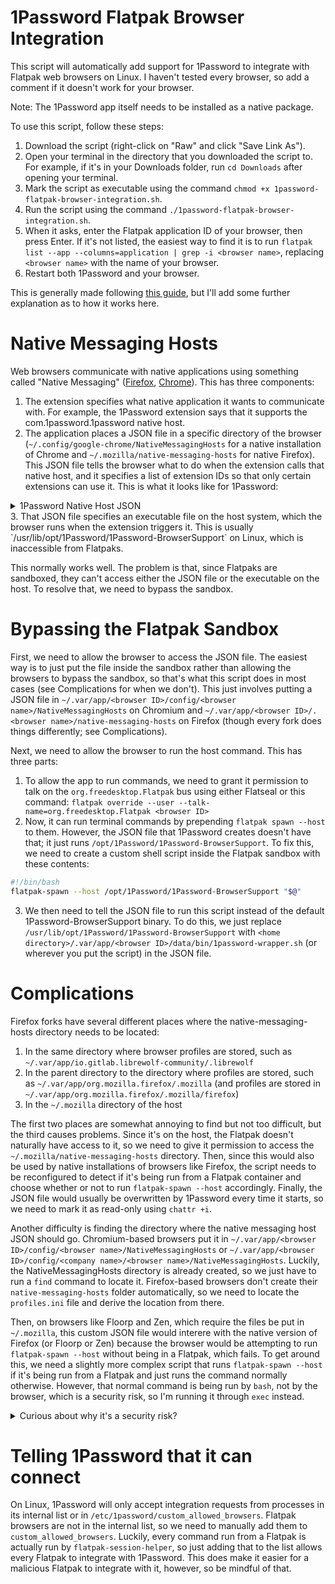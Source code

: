 # 1Password Flatpak Browser Integration

This script will automatically add support for 1Password to integrate with Flatpak web browsers on Linux. I haven't tested every browser, so add a comment if it doesn't work for your browser.

Note: The 1Password app itself needs to be installed as a native package.

To use this script, follow these steps:
1. Download the script (right-click on "Raw" and click "Save Link As").
2. Open your terminal in the directory that you downloaded the script to. For example, if it's in your Downloads folder, run `cd Downloads` after opening your terminal.
3. Mark the script as executable using the command `chmod +x 1password-flatpak-browser-integration.sh`.
4. Run the script using the command `./1password-flatpak-browser-integration.sh`.
5. When it asks, enter the Flatpak application ID of your browser, then press Enter. If it's not listed, the easiest way to find it is to run `flatpak list --app --columns=application | grep -i <browser name>`, replacing `<browser name>` with the name of your browser.
6. Restart both 1Password and your browser.

This is generally made following [this guide](https://www.1password.community/discussions/1password/flatpak-browser-and-native-desktop-app/108438), but I'll add some further explanation as to how it works here.

# Native Messaging Hosts

Web browsers communicate with native applications using something called "Native Messaging" ([Firefox](https://developer.mozilla.org/en-US/docs/Mozilla/Add-ons/WebExtensions/Native_messaging), [Chrome](https://developer.chrome.com/docs/extensions/develop/concepts/native-messaging)). This has three components:
1. The extension specifies what native application it wants to communicate with. For example, the 1Password extension says that it supports the com.1password.1password native host.
2. The application places a JSON file in a specific directory of the browser (`~/.config/google-chrome/NativeMessagingHosts` for a native installation of Chrome and `~/.mozilla/native-messaging-hosts` for native Firefox). This JSON file tells the browser what to do when the extension calls that native host, and it specifies a list of extension IDs so that only certain extensions can use it. This is what it looks like for 1Password:
<details>
    <summary>1Password Native Host JSON</summary>

  ### Chrome
  ```json
{
    "name": "com.1password.1password",
    "description": "1Password BrowserSupport",
    "path": "/usr/lib/opt/1Password/1Password-BrowserSupport",
    "type": "stdio",
    "allowed_origins": [
        "chrome-extension://hjlinigoblmkhjejkmbegnoaljkphmgo/",
        "chrome-extension://gejiddohjgogedgjnonbofjigllpkmbf/",
        "chrome-extension://khgocmkkpikpnmmkgmdnfckapcdkgfaf/",
        "chrome-extension://aeblfdkhhhdcdjpifhhbdiojplfjncoa/",
        "chrome-extension://dppgmdbiimibapkepcbdbmkaabgiofem/"
    ]
}
  ```

  ### Firefox
  ```json
{
    "name": "com.1password.1password",
    "description": "1Password BrowserSupport",
    "path": "/usr/lib/opt/1Password/1Password-BrowserSupport",
    "type": "stdio",
    "allowed_extensions": [
        "{0a75d802-9aed-41e7-8daa-24c067386e82}",
        "{25fc87fa-4d31-4fee-b5c1-c32a7844c063}",
        "{d634138d-c276-4fc8-924b-40a0ea21d284}"
    ]
}
  ```
</details>
3. That JSON file specifies an executable file on the host system, which the browser runs when the extension triggers it. This is usually `/usr/lib/opt/1Password/1Password-BrowserSupport` on Linux, which is inaccessible from Flatpaks.

This normally works well. The problem is that, since Flatpaks are sandboxed, they can't access either the JSON file or the executable on the host. To resolve that, we need to bypass the sandbox.

# Bypassing the Flatpak Sandbox

First, we need to allow the browser to access the JSON file. The easiest way is to just put the file inside the sandbox rather than allowing the browsers to bypass the sandbox, so that's what this script does in most cases (see Complications for when we don't). This just involves putting a JSON file in `~/.var/app/<browser ID>/config/<browser name>/NativeMessagingHosts` on Chromium and `~/.var/app/<browser ID>/.<browser name>/native-messaging-hosts` on Firefox (though every fork does things differently; see Complications).

Next, we need to allow the browser to run the host command. This has three parts:
1. To allow the app to run commands, we need to grant it permission to talk on the `org.freedesktop.Flatpak` bus using either Flatseal or this command: `flatpak override --user --talk-name=org.freedesktop.Flatpak <browser ID>`
2. Now, it can run terminal commands by prepending `flatpak spawn --host` to them. However, the JSON file that 1Password creates doesn't have that; it just runs `/opt/1Password/1Password-BrowserSupport`. To fix this, we need to create a custom shell script inside the Flatpak sandbox with these contents:
```bash
#!/bin/bash
flatpak-spawn --host /opt/1Password/1Password-BrowserSupport "$@"
```
3. We then need to tell the JSON file to run this script instead of the default 1Password-BrowserSupport binary. To do this, we just replace `/usr/lib/opt/1Password/1Password-BrowserSupport` with `<home directory>/.var/app/<browser ID>/data/bin/1password-wrapper.sh` (or wherever you put the script) in the JSON file.

# Complications

Firefox forks have several different places where the native-messaging-hosts directory needs to be located:
1. In the same directory where browser profiles are stored, such as `~/.var/app/io.gitlab.librewolf-community/.librewolf`
2. In the parent directory to the directory where profiles are stored, such as `~/.var/app/org.mozilla.firefox/.mozilla` (and profiles are stored in `~/.var/app/org.mozilla.firefox/.mozilla/firefox`)
3. In the `~/.mozilla` directory of the host

The first two places are somewhat annoying to find but not too difficult, but the third causes problems. Since it's on the host, the Flatpak doesn't naturally have access to it, so we need to give it permission to access the `~/.mozilla/native-messaging-hosts` directory. Then, since this would also be used by native installations of browsers like Firefox, the script needs to be reconfigured to detect if it's being run from a Flatpak container and choose whether or not to run `flatpak-spawn --host` accordingly. Finally, the JSON file would usually be overwritten by 1Password every time it starts, so we need to mark it as read-only using `chattr +i`.

Another difficulty is finding the directory where the native messaging host JSON should go. Chromium-based browsers put it in `~/.var/app/<browser ID>/config/<browser name>/NativeMessagingHosts` or `~/.var/app/<browser ID>/config/<company name>/<browser name>/NativeMessagingHosts`. Luckily, the NativeMessagingHosts directory is already created, so we just have to run a `find` command to locate it. Firefox-based browsers don't create their `native-messaging-hosts` folder automatically, so we need to locate the `profiles.ini` file and derive the location from there.

Then, on browsers like Floorp and Zen, which require the files be put in `~/.mozilla`, this custom JSON file would interere with the native version of Firefox (or Floorp or Zen) because the browser would be attempting to run `flatpak-spawn --host` without being in a Flatpak, which fails. To get around this, we need a slightly more complex script that runs `flatpak-spawn --host` if it's being run from a Flatpak and just runs the command normally otherwise. However, that normal command is being run by `bash`, not by the browser, which is a security risk, so I'm running it through `exec` instead.

<details>
    <summary>Curious about why it's a security risk?</summary>

1Password only lets certain apps integrate with it, as described below. If this were to run directly through Bash, that would mean that we'd need to allow 1Password to integrate with everything run by Bash, which is a lot. Basically everything running on your system would then have access to your 1Password vault. To get around this, we run `exec /opt/1Password/1Password-BrowserSupport "$@"` instead of just `/opt/1Password/1Password-BrowserSupport "$@"`. The `exec` command basically replaces the Bash shell with whatever command you ran, which means that `1Password-BrowserSupport`'s parent process is now your browser, not Bash.

</details>

# Telling 1Password that it can connect

On Linux, 1Password will only accept integration requests from processes in its internal list or in `/etc/1password/custom_allowed_browsers`. Flatpak browsers are not in the internal list, so we need to manually add them to `custom_allowed_browsers`. Luckily, every command run from a Flatpak is actually run by `flatpak-session-helper`, so just adding that to the list allows every Flatpak to integrate with 1Password. This does make it easier for a malicious Flatpak to integrate with it, however, so be mindful of that.
